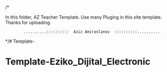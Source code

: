 /* 

In this folder, AZ Teacher Template. Use many Pluging in this site template.
Thanks for uploading.

            ..........::::::::::  Aziz Amiraslanov  ::::::::::..........

*/# Template-
# Template-Eziko_Dijital_Electronic

